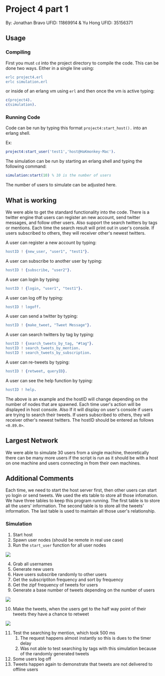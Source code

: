 # Project 4 part 1

By: Jonathan Bravo UFID: 11869914 & Yu Hong UFID: 35156371

## Usage

### Compiling

First you must `cd` into the project directory to compile the code. This can be
done two ways. Either in a single line using:

```erlang
erlc project4.erl
erlc simulation.erl
```

or inside of an erlang vm using `erl` and then once the vm is active typing:

```erlang
c(project4).
c(simulation).
```

### Running Code

Code can be run by typing this format
`project4:start_host().` into an erlang shell.

Ex:

```erlang
project4:start_user('test1','host@HaKmonkey-Mac').
```

The simulation can be run by starting an erlang shell and typing the following
command:

```erlang
simulation:start(10) % 10 is the number of users
```

The number of users to simulate can be adjusted here.

## What is working

We were able to get the standard functionality into the code. There is a twitter engine
 that users can register an new account, send twitter messages, and follow other users.
Also support the search twitters by tags or mentions. Each time the search result will 
print out in user's console. If users subscribed to others, they will receiver other's 
newest twitters.

A user can register a new account by typing:

```erlang
hostID ! {new_user, "user1", "test1"}.
```

A user can subscribe to another user by typing:

```erlang
hostID ! {subscribe, "user2"}.
```

A user can login by typing:

```erlang
hostID ! {login, "user1", "test1"}.
```

A user can log off by typing:

```erlang
hostID ! logoff.
```

A user can send a twitter by typing:

```erlang
hostID ! {make_tweet, "Tweet Message"}.
```

A user can search twitters by tag by typing:

```erlang
hostID ! {search_tweets_by_tag, "#tag"}.
hostID ! search_tweets_by_mention.
hostID ! search_tweets_by_subscription.
```

A user can re-tweets by typing:

```erlang
hostID ! {retweet, queryID}.
```

A user can see the help function by typing:

```erlang
hostID ! help.
```

The above is an example and the hostID will change depending on the number of nodes
that are spawned. Each time user's action will be displayed in host console. Also If 
it will display on user's console if users are trying to search their tweets. If users
subscribed to others, they will receiver other's newest twitters.
The hostID should be entered as follows `<0.89.0>`. 

## Largest Network

We were able to simulate 30 users from a single machine, theoretically there can
be many more users if the script is run as it should be with a host on one machine
and users connecting in from their own machines.


## Additional Comments

Each time, we need to start the host server first, then other users can start yo login
or send tweets. We used the ets table to store all those infomation. We have three tables 
to keep this program running. The first table is to store all the users' information. The 
second table is to store all the tweets' information. The last table is used to maintain all 
those user's relationship.

### Simulation

1. Start host
2. Spawn user nodes (should be remote in real use case)
3. Run the `start_user` function for all user nodes

![](img/making_user.png)

4. Grab all usernames
5. Generate new users
6. Have users subscribe randomly to other users
7. Get the subscriptiton frequency and sort by frequency
8. Get the zipf frequency of tweets for users
9.  Generate a base number of tweets depending on the number of users

![](img/user_nodes.png)

10. Make the tweets, when the users get to the half way point of their tweets they have a chance to retweet

![](img/example_tweets.png)

11. Test the searching by mention, which took 500 ms
    1. The request happens almost instantly so this is dues to the timer delay
    2. Was not able to test searching by tags with this simulation because of the randomly generated tweets
12. Some users log off
13. Tweets happen again to demonstrate that tweets are not delivered to offline users